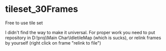 # tileset_30Frames
Free to use tile set



I didn't find the way to make it universal.
For proper work you need to put repository in D:\!proj\Main Char\IdletileMap (which is sucks),
or relink frames by yourself (right click on frame "relink to file")
